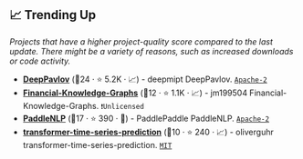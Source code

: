 ## 📈 Trending Up

_Projects that have a higher project-quality score compared to the last update. There might be a variety of reasons, such as increased downloads or code activity._

- <b><a href="https://github.com/deepmipt/DeepPavlov">DeepPavlov</a></b> (🥇24 ·  ⭐ 5.2K · 📈) - deepmipt DeepPavlov. <code><a href="http://bit.ly/3nYMfla">Apache-2</a></code>
- <b><a href="https://github.com/jm199504/Financial-Knowledge-Graphs">Financial-Knowledge-Graphs</a></b> (🥈12 ·  ⭐ 1.1K · 📈) - jm199504 Financial-Knowledge-Graphs. <code>❗Unlicensed</code>
- <b><a href="https://github.com/PaddlePaddle/PaddleNLP">PaddleNLP</a></b> (🥈17 ·  ⭐ 390 · 🐣) - PaddlePaddle PaddleNLP. <code><a href="http://bit.ly/3nYMfla">Apache-2</a></code>
- <b><a href="https://github.com/oliverguhr/transformer-time-series-prediction">transformer-time-series-prediction</a></b> (🥉10 ·  ⭐ 240 · 📈) - oliverguhr transformer-time-series-prediction. <code><a href="http://bit.ly/34MBwT8">MIT</a></code>

